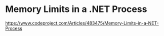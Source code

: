 # Memory Limits in a .NET Process

https://www.codeproject.com/Articles/483475/Memory-Limits-in-a-NET-Process